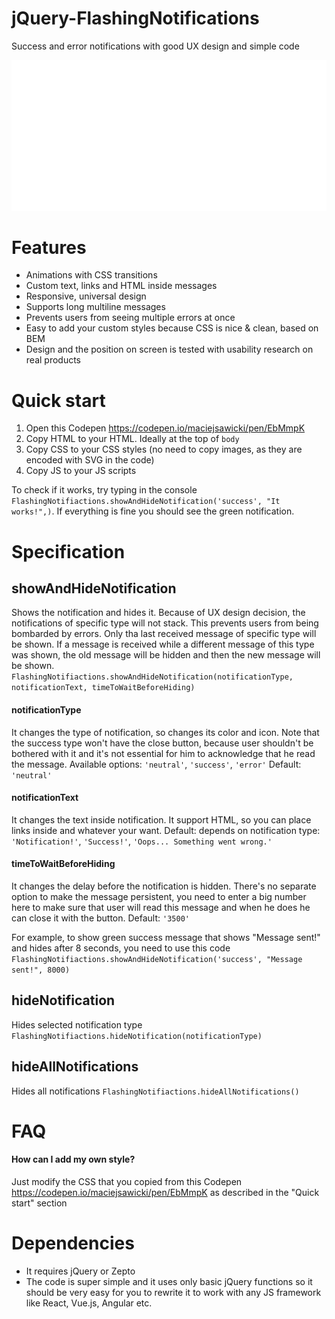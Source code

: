 # jQuery-FlashingNotifications
Success and error notifications with good UX design and simple code

![gif](https://github.com/maciejsaw/jQuery-FlashingNotifications/raw/master/readme-files/flashing.gif)

# Features
- Animations with CSS transitions
- Custom text, links and HTML inside messages
- Responsive, universal design
- Supports long multiline messages
- Prevents users from seeing multiple errors at once
- Easy to add your custom styles because CSS is nice & clean, based on BEM
- Design and the position on screen is tested with usability research on real products

# Quick start
1. Open this Codepen https://codepen.io/maciejsawicki/pen/EbMmpK 
2. Copy HTML to your HTML. Ideally at the top of ```body```
3. Copy CSS to your CSS styles (no need to copy images, as they are encoded with SVG in the code)
4. Copy JS to your JS scripts

To check if it works, try typing in the console ```FlashingNotifiactions.showAndHideNotification('success', "It works!",)```. If everything is fine you should see the green notification.

# Specification

## showAndHideNotification
Shows the notification and hides it. 
Because of UX design decision, the notifications of specific type will not stack. This prevents users from being bombarded by errors. Only tha last received message of specific type will be shown. If a message is received while a different message of this type was shown, the old message will be hidden and then the new message will be shown.
```FlashingNotifiactions.showAndHideNotification(notificationType, notificationText, timeToWaitBeforeHiding)```

#### notificationType
It changes the type of notification, so changes its color and icon. Note that the success type won't have the close button, because user shouldn't be bothered with it and it's not essential for him to acknowledge that he read the message.
Available options: ```'neutral'```, ```'success'```, ```'error'```
Default: ```'neutral'```

#### notificationText
It changes the text inside notification.
It support HTML, so you can place links inside and whatever your want.
Default: depends on notification type: ```'Notification!'```, ```'Success!'```, ```'Oops... Something went wrong.'```

#### timeToWaitBeforeHiding
It changes the delay before the notification is hidden. 
There's no separate option to make the message persistent, you need to enter a big number here to make sure that user will read this message and when he does he can close it with the button. 
Default: ```'3500'```

For example, to show green success message that shows "Message sent!" and hides after 8 seconds, you need to use this code
```FlashingNotifiactions.showAndHideNotification('success', "Message sent!", 8000)```

## hideNotification
Hides selected notification type
```FlashingNotifiactions.hideNotification(notificationType)```

## hideAllNotifications
Hides all notifications
```FlashingNotifiactions.hideAllNotifications()```

# FAQ
#### How can I add my own style?
Just modify the CSS that you copied from this Codepen https://codepen.io/maciejsawicki/pen/EbMmpK as described in the "Quick start" section

# Dependencies
- It requires jQuery or Zepto 
- The code is super simple and it uses only basic jQuery functions so it should be very easy for you to rewrite it to work with any JS framework like React, Vue.js, Angular etc. 
